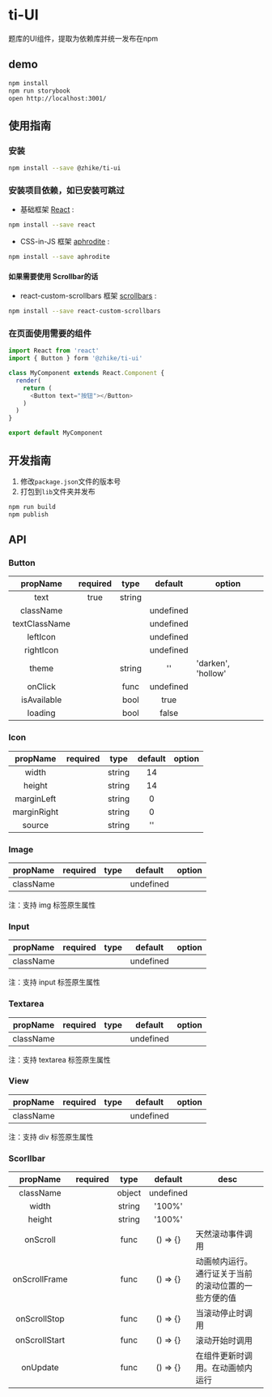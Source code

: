 # ti-UI
题库的UI组件，提取为依赖库并统一发布在npm

## demo

```bash
npm install
npm run storybook
open http://localhost:3001/
```

## 使用指南

### 安装

```bash
npm install --save @zhike/ti-ui
```

### 安装项目依赖，如已安装可跳过

*  基础框架 [React][1] :
```bash
npm install --save react
```
*  CSS-in-JS 框架 [aphrodite][2] :
```bash
npm install --save aphrodite
```

#### 如果需要使用 Scrollbar的话
*  react-custom-scrollbars 框架 [scrollbars][3] :
```bash
npm install --save react-custom-scrollbars
```
### 在页面使用需要的组件

```javascript
import React from 'react'
import { Button } form '@zhike/ti-ui'

class MyComponent extends React.Component {
  render(
    return (
      <Button text="按钮"></Button>
    )
  )
}

export default MyComponent
```

## 开发指南

1. 修改`package.json`文件的版本号
2. 打包到`lib`文件夹并发布

```bash
npm run build
npm publish
```

## API

### Button

|propName     |required|type  |default  |option            |
|:-----------:|:------:|:----:|:-------:|------------------|
|text         |true    |string|         |                  |
|className    |        |      |undefined|                  |
|textClassName|        |      |undefined|                  |
|leftIcon     |        |      |undefined|                  |
|rightIcon    |        |      |undefined|                  |
|theme        |        |string|''       |'darken', 'hollow'|
|onClick      |        |func  |undefined|                  |
|isAvailable  |        |bool  |true     |                  |
|loading      |        |bool  |false    |                  |

### Icon

|propName   |required|type  |default  |option|
|:---------:|:------:|:----:|:-------:|------|
|width      |        |string|14       |      |
|height     |        |string|14       |      |
|marginLeft |        |string|0        |      |
|marginRight|        |string|0        |      |
|source     |        |string|''       |      |

### Image

|propName   |required|type  |default  |option|
|:---------:|:------:|:----:|:-------:|------|
|className  |        |      |undefined|      |

注：支持 img 标签原生属性

### Input

|propName   |required|type  |default  |option|
|:---------:|:------:|:----:|:-------:|------|
|className  |        |      |undefined|      |

注：支持 input 标签原生属性

### Textarea

|propName   |required|type  |default  |option|
|:---------:|:------:|:----:|:-------:|------|
|className  |        |      |undefined|      |

注：支持 textarea 标签原生属性

### View

|propName   |required|type  |default  |option|
|:---------:|:------:|:----:|:-------:|------|
|className  |        |      |undefined|      |

注：支持 div 标签原生属性

### Scorllbar

|propName     |required|type  |default  |desc          |
|:-----------:|:------:|:----:|:-------:|--------------|
|className    |        |object|undefined|              |
|width        |        |string|'100%'   |              |
|height       |        |string|'100%'   |              |
|onScroll     |        |func  |() => {} |天然滚动事件调用|
|onScrollFrame|        |func  |() => {} |动画帧内运行。通行证关于当前的滚动位置的一些方便的值|
|onScrollStop |        |func  |() => {} |当滚动停止时调用|
|onScrollStart|        |func  |() => {} |滚动开始时调用  |
|onUpdate     |        |func  |() => {} |在组件更新时调用。在动画帧内运行|

[1]: https://github.com/facebook/react
[2]: https://github.com/Khan/aphrodite
[3]: https://github.com/malte-wessel/react-custom-scrollbars
